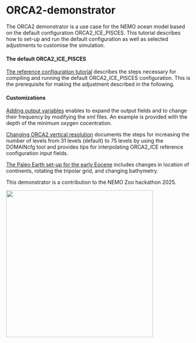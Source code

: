 # ORCA2-demonstrator

The ORCA2 demonstrator is a use case for the NEMO ocean model based on the default configuration ORCA2_ICE_PISCES. This tutorial describes how to set-up and run the default configuration as well as selected adjustments to customise the simulation. 

#### The default ORCA2_ICE_PISCES

[The reference configuration tutorial](https://github.com/jbladant/ORCA2-demonstrator/blob/main/Running%20ORCA2_ICE_PISCES.md) describes the steps necessary for compiling and running the default ORCA2_ICE_PISCES configuration. This is the prerequisite for making the adjustment described in the following. 

<!-- #### Making adjustments for different levels of experience with NEMO -->
#### Customizations
[Adding output variables](https://github.com/jbladant/ORCA2-demonstrator/blob/main/Add%20new%20outputs.md) enables to expand the output fields and to change their frequency by modifying the xml files. An example is provided with the depth of the minimum oxygen cocentration.

[Changing ORCA2 vertical resolution](https://github.com/jbladant/ORCA2-demonstrator/blob/main/ORCA2L75_configuration.md) documents the steps for increasing the number of levels from 31 levels (default) to 75 levels by using the DOMAINcfg tool and provides tips for interpolating ORCA2_ICE reference configuration input fields.

[The Paleo Earth set-up for the early Eocene](https://github.com/jbladant/ORCA2-demonstrator/blob/main/Paleo_Earth.md) includes changes in location of continents, rotating the tripolar grid, and changing bathymetry.

This demonstrator is a contribution to the NEMO Zoo hackathon 2025. 

<img src="https://www.nemo-ocean.eu/wp-content/uploads/graphics.004-1024x576.jpeg" align="center" width="400"> 


